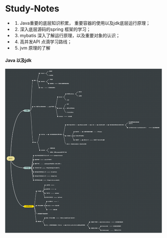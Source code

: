 # Study-Notes
* 1.  Java重要的底层知识积累，  重要容器的使用以及jdk底层运行原理；
* 2.  深入底层源码的spring 框架的学习；  
* 3.  mybatis 深入了解运行原理，以及重要对象的认识；
* 4.  高并发API 点滴学习路线；  
* 5.  jvm 原理的了解



#### Java  以及jdk

![image](https://github.com/MyCookie513/Study-Notes/blob/master/Study%20Notes/%E5%AD%A6%E4%B9%A0%E6%80%BB%E7%BA%B2/java.png)

